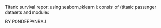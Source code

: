 Titanic survival report using seaborn,sklearn it consist of (titanic passenger datasets and modules

BY PONDEEPANRAJ
